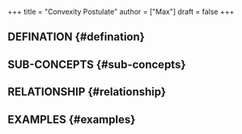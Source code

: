 +++
title = "Convexity Postulate"
author = ["Max"]
draft = false
+++

## DEFINATION {#defination}


## SUB-CONCEPTS {#sub-concepts}


## RELATIONSHIP {#relationship}


## EXAMPLES {#examples}

